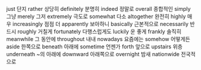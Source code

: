just	단지
rather	상당히
definitely	분명히
indeed	정말로
overall	종합적인
simply	그냥
merely	그저
extremely	극도로
somewhat	다소
altogether	완전히
highly	매우
increasingly	점점 더
apparently	보아하니
basically	근본적으로
necessarily	반드시
roughly	거칠게
fortunately	다행스럽게도
luckily	운 좋게
frankly	솔직히
meanwhile	그 동안에
throughout	내내
nowadays	요즘에는
somehow	어떻게든
aside	한쪽으로
beneath	아래에
sometime	언젠가
forth	앞으로
upstairs	위층
underneath	~의 아래에
downward	아래쪽으로
overnight	밤새
nationwide	전국적으로
